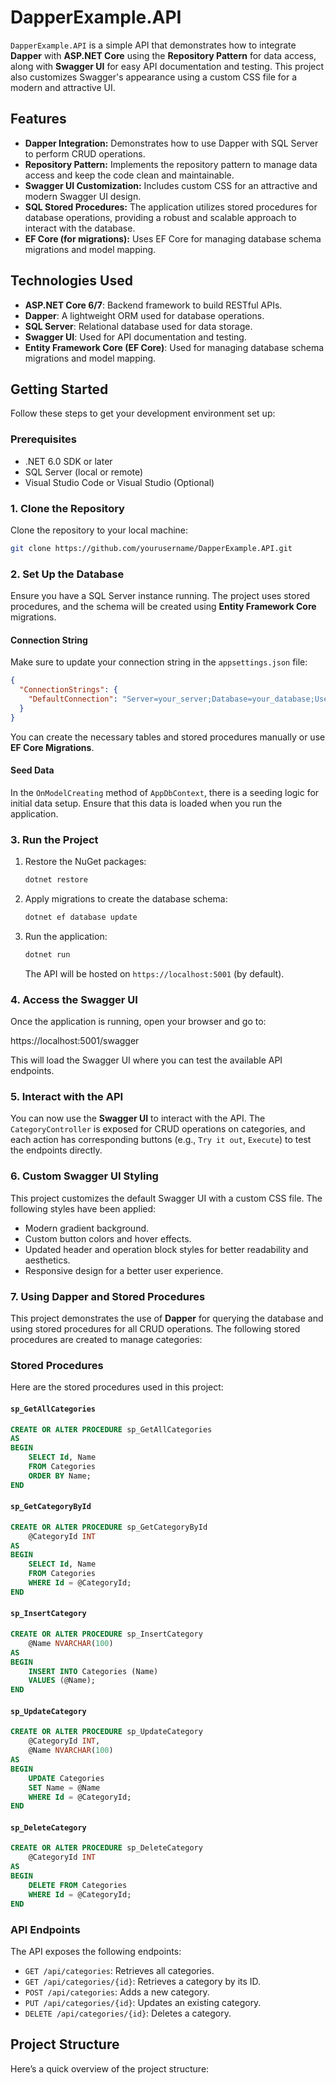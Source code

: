 # DapperExample.API

`DapperExample.API` is a simple API that demonstrates how to integrate **Dapper** with **ASP.NET Core** using the **Repository Pattern** for data access, along with **Swagger UI** for easy API documentation and testing. This project also customizes Swagger's appearance using a custom CSS file for a modern and attractive UI.

## Features

- **Dapper Integration:** Demonstrates how to use Dapper with SQL Server to perform CRUD operations.
- **Repository Pattern:** Implements the repository pattern to manage data access and keep the code clean and maintainable.
- **Swagger UI Customization:** Includes custom CSS for an attractive and modern Swagger UI design.
- **SQL Stored Procedures:** The application utilizes stored procedures for database operations, providing a robust and scalable approach to interact with the database.
- **EF Core (for migrations):** Uses EF Core for managing database schema migrations and model mapping.

## Technologies Used

- **ASP.NET Core 6/7**: Backend framework to build RESTful APIs.
- **Dapper**: A lightweight ORM used for database operations.
- **SQL Server**: Relational database used for data storage.
- **Swagger UI**: Used for API documentation and testing.
- **Entity Framework Core (EF Core)**: Used for managing database schema migrations and model mapping.

## Getting Started

Follow these steps to get your development environment set up:

### Prerequisites

- .NET 6.0 SDK or later
- SQL Server (local or remote)
- Visual Studio Code or Visual Studio (Optional)

### 1. Clone the Repository

Clone the repository to your local machine:

```bash
git clone https://github.com/yourusername/DapperExample.API.git
```


### 2. Set Up the Database

Ensure you have a SQL Server instance running. The project uses stored procedures, and the schema will be created using **Entity Framework Core** migrations.

#### Connection String

Make sure to update your connection string in the `appsettings.json` file:

```json
{
  "ConnectionStrings": {
    "DefaultConnection": "Server=your_server;Database=your_database;User Id=your_user;Password=your_password;"
  }
}
```


You can create the necessary tables and stored procedures manually or use **EF Core Migrations**.

#### Seed Data

In the `OnModelCreating` method of `AppDbContext`, there is a seeding logic for initial data setup. Ensure that this data is loaded when you run the application.

### 3. Run the Project

1. Restore the NuGet packages:

    ```bash
    dotnet restore
    ```

2. Apply migrations to create the database schema:

    ```bash
    dotnet ef database update
    ```

3. Run the application:

    ```bash
    dotnet run
    ```

   The API will be hosted on `https://localhost:5001` (by default).

### 4. Access the Swagger UI

Once the application is running, open your browser and go to:

https://localhost:5001/swagger


This will load the Swagger UI where you can test the available API endpoints.

### 5. Interact with the API

You can now use the **Swagger UI** to interact with the API. The `CategoryController` is exposed for CRUD operations on categories, and each action has corresponding buttons (e.g., `Try it out`, `Execute`) to test the endpoints directly.

### 6. Custom Swagger UI Styling

This project customizes the default Swagger UI with a custom CSS file. The following styles have been applied:

- Modern gradient background.
- Custom button colors and hover effects.
- Updated header and operation block styles for better readability and aesthetics.
- Responsive design for a better user experience.

### 7. Using Dapper and Stored Procedures

This project demonstrates the use of **Dapper** for querying the database and using stored procedures for all CRUD operations. The following stored procedures are created to manage categories:

### Stored Procedures

Here are the stored procedures used in this project:

#### `sp_GetAllCategories`

```sql
CREATE OR ALTER PROCEDURE sp_GetAllCategories
AS
BEGIN
    SELECT Id, Name
    FROM Categories
    ORDER BY Name;
END
```

#### `sp_GetCategoryById`

```sql
CREATE OR ALTER PROCEDURE sp_GetCategoryById
    @CategoryId INT
AS
BEGIN
    SELECT Id, Name
    FROM Categories
    WHERE Id = @CategoryId;
END
```

#### `sp_InsertCategory`

```sql
CREATE OR ALTER PROCEDURE sp_InsertCategory
    @Name NVARCHAR(100)
AS
BEGIN
    INSERT INTO Categories (Name)
    VALUES (@Name);
END
```

#### `sp_UpdateCategory`

```sql
CREATE OR ALTER PROCEDURE sp_UpdateCategory
    @CategoryId INT,
    @Name NVARCHAR(100)
AS
BEGIN
    UPDATE Categories
    SET Name = @Name
    WHERE Id = @CategoryId;
END
```

#### `sp_DeleteCategory`

```sql
CREATE OR ALTER PROCEDURE sp_DeleteCategory
    @CategoryId INT
AS
BEGIN
    DELETE FROM Categories
    WHERE Id = @CategoryId;
END
```

### API Endpoints

The API exposes the following endpoints:

- `GET /api/categories`: Retrieves all categories.
- `GET /api/categories/{id}`: Retrieves a category by its ID.
- `POST /api/categories`: Adds a new category.
- `PUT /api/categories/{id}`: Updates an existing category.
- `DELETE /api/categories/{id}`: Deletes a category.

## Project Structure

Here’s a quick overview of the project structure:


